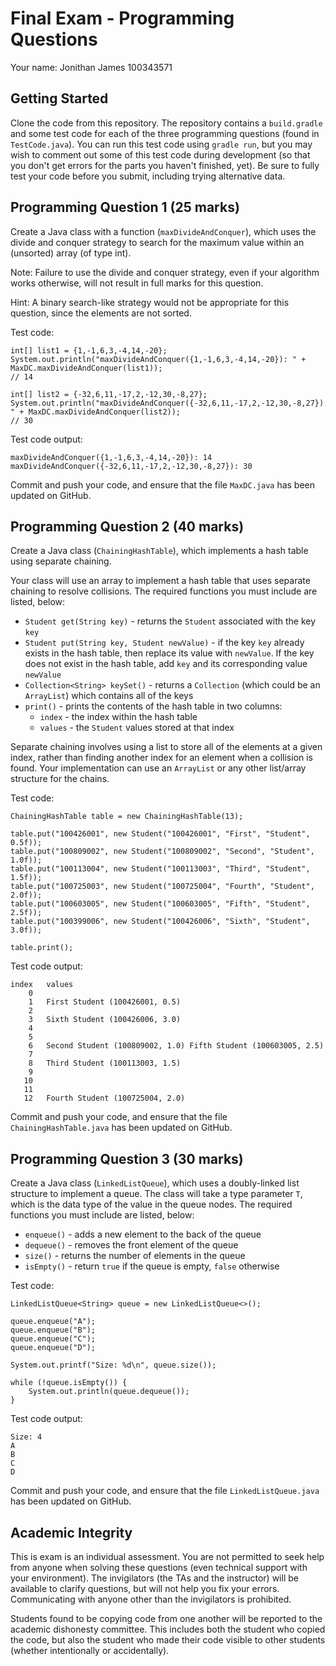 # Final Exam - Programming Questions

Your name:  Jonithan James 100343571

## Getting Started

Clone the code from this repository.  The repository contains a `build.gradle` and some test code for each of the three programming questions (found in `TestCode.java`).  You can run this test code using `gradle run`, but you may wish to comment out some of this test code during development (so that you don't get errors for the parts you haven't finished, yet).  Be sure to fully test your code before you submit, including trying alternative data.

## Programming Question 1 (25 marks)

Create a Java class with a function (`maxDivideAndConquer`), which uses the divide and conquer strategy to search for the maximum value within an (unsorted) array (of type int).

Note: Failure to use the divide and conquer strategy, even if your algorithm works otherwise, will not result in full marks for this question.

Hint: A binary search-like strategy would not be appropriate for this question, since the elements are not sorted.

Test code:
```
int[] list1 = {1,-1,6,3,-4,14,-20};
System.out.println("maxDivideAndConquer({1,-1,6,3,-4,14,-20}): " + MaxDC.maxDivideAndConquer(list1));
// 14

int[] list2 = {-32,6,11,-17,2,-12,30,-8,27};
System.out.println("maxDivideAndConquer({-32,6,11,-17,2,-12,30,-8,27}): " + MaxDC.maxDivideAndConquer(list2));
// 30    
```

Test code output:
```
maxDivideAndConquer({1,-1,6,3,-4,14,-20}): 14
maxDivideAndConquer({-32,6,11,-17,2,-12,30,-8,27}): 30
```

Commit and push your code, and ensure that the file `MaxDC.java` has been updated on GitHub.

## Programming Question 2 (40 marks)

Create a Java class (`ChainingHashTable`), which implements a hash table using separate chaining.

Your class will use an array to implement a hash table that uses separate chaining to resolve collisions.  The required functions you must include are listed, below:

- `Student get(String key)` - returns the `Student` associated with the key `key`
- `Student put(String key, Student newValue)` - if the key `key` already exists in the hash table, then replace its value with `newValue`.  If the key does not exist in the hash table, add `key` and its corresponding value `newValue`
 - `Collection<String> keySet()` - returns a `Collection` (which could be an `ArrayList`) which contains all of the keys
 - `print()` - prints the contents of the hash table in two columns:
	- `index` - the index within the hash table
	- `values` - the `Student` values stored at that index

Separate chaining involves using a list to store all of the elements at a given index, rather than finding another index for an element when a collision is found.  Your implementation can use an `ArrayList` or any other list/array structure for the chains.

Test code:
```
ChainingHashTable table = new ChainingHashTable(13);

table.put("100426001", new Student("100426001", "First", "Student", 0.5f));
table.put("100809002", new Student("100809002", "Second", "Student", 1.0f));
table.put("100113004", new Student("100113003", "Third", "Student", 1.5f));
table.put("100725003", new Student("100725004", "Fourth", "Student", 2.0f));
table.put("100603005", new Student("100603005", "Fifth", "Student", 2.5f));
table.put("100399006", new Student("100426006", "Sixth", "Student", 3.0f));

table.print();
```

Test code output:
```
index   values
    0
    1   First Student (100426001, 0.5)
    2
    3   Sixth Student (100426006, 3.0)
    4
    5
    6   Second Student (100809002, 1.0) Fifth Student (100603005, 2.5)
    7
    8   Third Student (100113003, 1.5)
    9
   10
   11
   12   Fourth Student (100725004, 2.0)
```

Commit and push your code, and ensure that the file `ChainingHashTable.java` has been updated on GitHub.

## Programming Question 3 (30 marks)

Create a Java class (`LinkedListQueue`), which uses a doubly-linked list structure to implement a queue. The class will take a type parameter `T`, which is the data type of the value in the queue nodes.  The required functions you must include are listed, below:

- `enqueue()` - adds a new element to the back of the queue
- `dequeue()` - removes the front element of the queue
- `size()` - returns the number of elements in the queue
- `isEmpty()` - return `true` if the queue is empty, `false` otherwise

Test code:
```
LinkedListQueue<String> queue = new LinkedListQueue<>();

queue.enqueue("A");
queue.enqueue("B");
queue.enqueue("C");
queue.enqueue("D");

System.out.printf("Size: %d\n", queue.size());

while (!queue.isEmpty()) {
	System.out.println(queue.dequeue());
}
```

Test code output:
```
Size: 4
A
B
C
D
```

Commit and push your code, and ensure that the file `LinkedListQueue.java` has been updated on GitHub.

## Academic Integrity
This is exam is an individual assessment.  You are not permitted to seek help from anyone when solving these questions (even technical support with your environment).  The invigilators (the TAs and the instructor) will be available to clarify questions, but will not help you fix your errors.  Communicating with anyone other than the invigilators is prohibited.

Students found to be copying code from one another will be reported to the academic dishonesty committee.  This includes both the student who copied the code, but also the student who made their code visible to other students (whether intentionally or accidentally).
